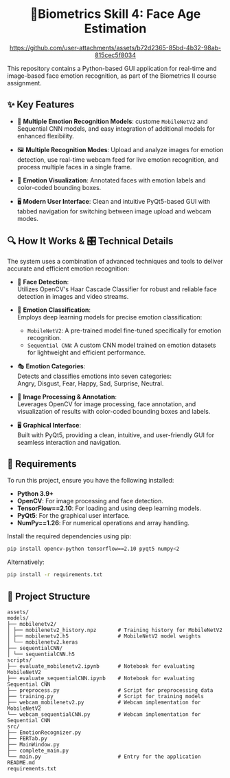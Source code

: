 <div align="center">
  <h1><strong> 👤Biometrics Skill 4: Face Age Estimation </strong></h1>
  
  https://github.com/user-attachments/assets/b72d2365-85bd-4b32-98ab-815cec5f8034
</div>

This repository contains a Python-based GUI application for real-time and image-based face emotion recognition, as part of the Biometrics II course assignment.

## ✨ Key Features

- 🧠 **Multiple Emotion Recognition Models**: custome `MobileNetV2` and  Sequential CNN models, and easy integration of additional models for enhanced flexibility.

- 🖼️ **Multiple Recognition Modes**: Upload and analyze images for emotion detection, use real-time webcam feed for live emotion recognition, and process multiple faces in a single frame.

- 🎨 **Emotion Visualization**: Annotated faces with emotion labels and color-coded bounding boxes.

- 🖥️ **Modern User Interface**: Clean and intuitive PyQt5-based GUI with tabbed navigation for switching between image upload and webcam modes.

## 🔍 How It Works & 🎛️ Technical Details

The system uses a combination of advanced techniques and tools to deliver accurate and efficient emotion recognition:

- 🎯 **Face Detection**:  
  Utilizes OpenCV's Haar Cascade Classifier for robust and reliable face detection in images and video streams.

- 🧠 **Emotion Classification**:  
  Employs deep learning models for precise emotion classification:  
  - `MobileNetV2`: A pre-trained model fine-tuned specifically for emotion recognition.  
  - `Sequential CNN`: A custom CNN model trained on emotion datasets for lightweight and efficient performance.  

- 🎭 **Emotion Categories**:  
  Detects and classifies emotions into seven categories:  
  Angry, Disgust, Fear, Happy, Sad, Surprise, Neutral.  

- 🎨 **Image Processing & Annotation**:  
  Leverages OpenCV for image processing, face annotation, and visualization of results with color-coded bounding boxes and labels.  

- 🖥️ **Graphical Interface**:  
  Built with PyQt5, providing a clean, intuitive, and user-friendly GUI for seamless interaction and navigation. 

## 📝 Requirements

To run this project, ensure you have the following installed:

- **Python 3.9+**  
- **OpenCV**: For image processing and face detection.  
- **TensorFlow==2.10**: For loading and using deep learning models.  
- **PyQt5**: For the graphical user interface.  
- **NumPy==1.26**: For numerical operations and array handling.  

Install the required dependencies using pip:

```bash
pip install opencv-python tensorflow==2.10 pyqt5 numpy<2
```
Alternatively:

```bash
pip install -r requirements.txt
```

## 📂 **Project Structure**
```
assets/
models/
├── mobilenetv2/
│ ├── mobilenetv2_history.npz       # Training history for MobileNetV2
│ ├── mobilenetv2.h5                # MobileNetV2 model weights
│ └── mobilenetv2.keras
├── sequentialCNN/
│ └── sequentialCNN.h5
scripts/
├── evaluate_mobilenetv2.ipynb      # Notebook for evaluating MobileNetV2
├── evaluate_sequentialCNN.ipynb    # Notebook for evaluating Sequential CNN
├── preprocess.py                   # Script for preprocessing data
├── training.py                     # Script for training models
├── webcam_mobilenetv2.py           # Webcam implementation for MobileNetV2
└── webcam_sequentialCNN.py         # Webcam implementation for Sequential CNN
src/
├── EmotionRecognizer.py
├── FERTab.py
├── MainWindow.py
├── complete_main.py
└── main.py                         # Entry for the application 
README.md
requirements.txt
```
